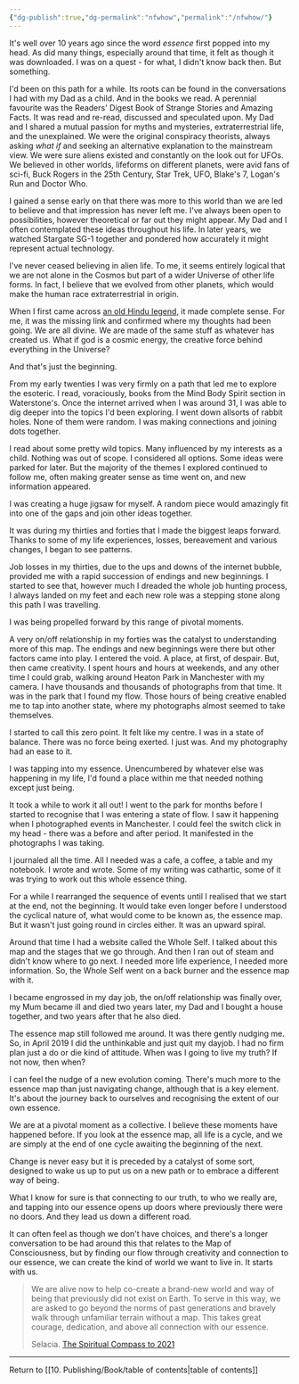 ```yaml
---
{"dg-publish":true,"dg-permalink":"nfwhow","permalink":"/nfwhow/"}
---
```



It's well over 10 years ago since the word *essence* first popped into my head. As did many things, especially around that time, it felt as though it was downloaded. I was on a quest - for what, I didn't know back then. But something.

I'd been on this path for a while. Its roots can be found in the conversations I had with my Dad as a child. And in the books we read. A perennial favourite was the Readers' Digest Book of Strange Stories and Amazing Facts. It was read and re-read, discussed and speculated upon. My Dad and I shared a mutual passion for myths and mysteries, extraterrestrial life, and the unexplained. We were the original conspiracy theorists, always asking _what if_ and seeking an alternative explanation to the mainstream view. We were sure aliens existed and constantly on the look out for UFOs. We believed in other worlds, lifeforms on different planets, were avid fans of sci-fi, Buck Rogers in the 25th Century, Star Trek, UFO, Blake's 7, Logan's Run and Doctor Who.

I gained a sense early on that there was more to this world than we are led to believe and that impression has never left me. I've always been open to possibilities, however theoretical or far out they might appear. My Dad and I often contemplated these ideas throughout his life. In later years, we watched Stargate SG-1 together and pondered how accurately it might represent actual technology.

I've never ceased believing in alien life. To me, it seems entirely logical that we are not alone in the Cosmos but part of a wider Universe of other life forms. In fact, I believe that we evolved from other planets, which would make the human race extraterrestrial in origin.

When I first came across [an old Hindu legend](https://delphinius56.wordpress.com/2014/06/21/hindu-legend-of-humans-divinity/), it made complete sense. For me, it was the missing link and confirmed where my thoughts had been going. We are all divine. We are made of the same stuff as whatever has created us. What if god is a cosmic energy, the creative force behind everything in the Universe?

And that's just the beginning.

From my early twenties I was very firmly on a path that led me to explore the esoteric. I read, voraciously, books from the Mind Body Spirit section in Waterstone's. Once the internet arrived when I was around 31, I was able to dig deeper into the topics I'd been exploring. I went down allsorts of rabbit holes. None of them were random. I was making connections and joining dots together.

I read about some pretty wild topics. Many influenced by my interests as a child. Nothing was out of scope. I considered all options. Some ideas were parked for later. But the majority of the themes I explored continued to follow me, often making greater sense as time went on, and new information appeared.

I was creating a huge jigsaw for myself. A random piece would amazingly fit into one of the gaps and join other ideas together.

It was during my thirties and forties that I made the biggest leaps forward. Thanks to some of my life experiences, losses, bereavement and various changes, I began to see patterns.

Job losses in my thirties, due to the ups and downs of the internet bubble, provided me with a rapid succession of endings and new beginnings. I started to see that, however much I dreaded the whole job hunting process, I always landed on my feet and each new role was a stepping stone along this path I was travelling.

I was being propelled forward by this range of pivotal moments.

A very on/off relationship in my forties was the catalyst to understanding more of this map. The endings and new beginnings were there but other factors came into play. I entered the void. A place, at first, of despair. But, then came creativity. I spent hours and hours at weekends, and any other time I could grab, walking around Heaton Park in Manchester with my camera. I have thousands and thousands of photographs from that time. It was in the park that I found my flow. Those hours of being creative enabled me to tap into another state, where my photographs almost seemed to take themselves.

I started to call this zero point. It felt like my centre. I was in a state of balance. There was no force being exerted. I just was. And my photography had an ease to it.

I was tapping into my essence. Unencumbered by whatever else was happening in my life, I'd found a place within me that needed nothing except just being.

It took a while to work it all out! I went to the park for months before I started to recognise that I was entering a state of flow. I saw it happening when I photographed events in Manchester. I could feel the switch click in my head - there was a before and after period. It manifested in the photographs I was taking.

I journaled all the time. All I needed was a cafe, a coffee, a table and my notebook. I wrote and wrote. Some of my writing was cathartic, some of it was trying to work out this whole essence thing.

For a while I rearranged the sequence of events until I realised that we start at the end, not the beginning. It would take even longer before I understood the cyclical nature of, what would come to be known as, the essence map. But it wasn't just going round in circles either. It was an upward spiral.

Around that time I had a website called the Whole Self. I talked about this map and the stages that we go through. And then I ran out of steam and didn't know where to go next. I needed more life experience, I needed more information. So, the Whole Self went on a back burner and the essence map with it.

I became engrossed in my day job, the on/off relationship was finally over, my Mum became ill and died two years later, my Dad and I bought a house together, and two years after that he also died.

The essence map still followed me around. It was there gently nudging me. So, in April 2019 I did the unthinkable and just quit my dayjob. I had no firm plan just a do or die kind of attitude. When was I going to live my truth? If not now, then when?

I can feel the nudge of a new evolution coming. There's much more to the essence map than just navigating change, although that is a key element. It's about the journey back to ourselves and recognising the extent of our own essence.

We are at a pivotal moment as a collective. I believe these moments have happened before. If you look at the essence map, all life is a cycle, and we are simply at the end of one cycle awaiting the beginning of the next.

Change is never easy but it is preceded by a catalyst of some sort, designed to wake us up to put us on a new path or to embrace a different way of being.

What I know for sure is that connecting to our truth, to who we really are, and tapping into our essence opens up doors where previously there were no doors. And they lead us down a different road.

It can often feel as though we don't have choices, and there's a longer conversation to be had around this that relates to the Map of Consciousness, but by finding our flow through creativity and connection to our essence, we can create the kind of world we want to live in. It starts with us.

> We are alive now to help co-create a brand-new world and way of being that previously did not exist on Earth. To serve in this way, we are asked to go beyond the norms of past generations and bravely walk through unfamiliar terrain without a map. This takes great courage, dedication, and above all connection with our essence.
> 
> Selacia. [The Spiritual Compass to 2021](https://smile.amazon.co.uk/Spiritual-Compass-2021-Selacia-ebook/dp/B098S9T8M7/ref=sr_1_1?dchild=1&keywords=the+spiritual+compass+to+2021&qid=1626340284&sr=8-1)

---

Return to [[10. Publishing/Book/table of contents\|table of contents]]